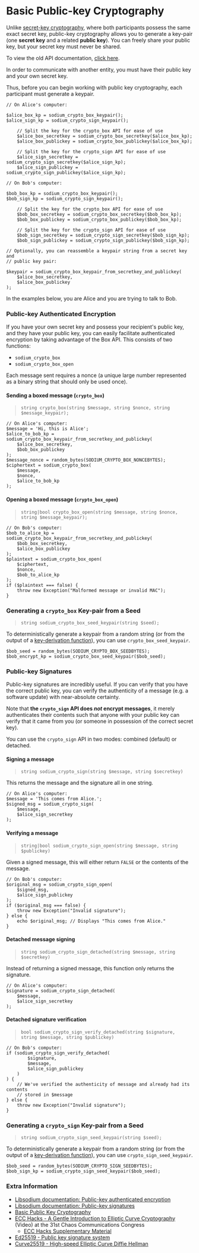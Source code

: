 # Basic Public-key Cryptography

Unlike [secret-key cryptography](04-secretkey-crypto.md), where both 
participants possess the same exact secret key, public-key cryptography allows 
you to generate a key-pair (one **secret key** and a related **public key**). 
You can freely share your public key, but your secret key must never be shared.

To view the old API documentation, [click here](https://github.com/paragonie/pecl-libsodium-doc/blob/v1/chapters/05-publickey-crypto.md).

In order to communicate with another entity, you must have their public key and
your own secret key.

Thus, before you can begin working with public key cryptography, each participant
must generate a keypair.

    // On Alice's computer:
    
    $alice_box_kp = sodium_crypto_box_keypair();
    $alice_sign_kp = sodium_crypto_sign_keypair();
    
        // Split the key for the crypto_box API for ease of use
        $alice_box_secretkey = sodium_crypto_box_secretkey($alice_box_kp);
        $alice_box_publickey = sodium_crypto_box_publickey($alice_box_kp);
        
        // Split the key for the crypto_sign API for ease of use
        $alice_sign_secretkey = sodium_crypto_sign_secretkey($alice_sign_kp);
        $alice_sign_publickey = sodium_crypto_sign_publickey($alice_sign_kp);
    
    // On Bob's computer:
    
    $bob_box_kp = sodium_crypto_box_keypair();
    $bob_sign_kp = sodium_crypto_sign_keypair();
    
        // Split the key for the crypto_box API for ease of use
        $bob_box_secretkey = sodium_crypto_box_secretkey($bob_box_kp);
        $bob_box_publickey = sodium_crypto_box_publickey($bob_box_kp);
        
        // Split the key for the crypto_sign API for ease of use
        $bob_sign_secretkey = sodium_crypto_sign_secretkey($bob_sign_kp);
        $bob_sign_publickey = sodium_crypto_sign_publickey($bob_sign_kp);

    // Optionally, you can reassemble a keypair string from a secret key and 
    // public key pair:
    
    $keypair = sodium_crypto_box_keypair_from_secretkey_and_publickey(
        $alice_box_secretkey,
        $alice_box_publickey
    );

In the examples below, you are Alice and you are trying to talk to Bob.

<h3 id="crypto-box">Public-key Authenticated Encryption</h3>

If you have your own secret key and possess your recipient's public key, and 
they have your public key, you can easily facilitate authenticated encryption
by taking advantage of the Box API. This consists of two functions:

  * `sodium_crypto_box`
  * `sodium_crypto_box_open`

Each message sent requires a nonce (a unique large number represented as a
binary string that should only be used once).

#### Sending a boxed message (`crypto_box`)

> `string crypto_box(string $message, string $nonce, string $message_keypair);`

    // On Alice's computer:
    $message = 'Hi, this is Alice';
    $alice_to_bob_kp = sodium_crypto_box_keypair_from_secretkey_and_publickey(
        $alice_box_secretkey,
        $bob_box_publickey
    );
    $message_nonce = random_bytes(SODIUM_CRYPTO_BOX_NONCEBYTES);
    $ciphertext = sodium_crypto_box(
        $message,
        $nonce,
        $alice_to_bob_kp
    );

#### Opening a boxed message (`crypto_box_open`)

> `string|bool crypto_box_open(string $message, string $nonce, string $message_keypair);`

    // On Bob's computer:
    $bob_to_alice_kp = sodium_crypto_box_keypair_from_secretkey_and_publickey(
        $bob_box_secretkey,
        $alice_box_publickey
    );
    $plaintext = sodium_crypto_box_open(
        $ciphertext,
        $nonce,
        $bob_to_alice_kp
    );
    if ($plaintext === false) {
        throw new Exception("Malformed message or invalid MAC");
    }

<h3 id="crypto-box-seed-keypair">Generating a <code>crypto_box</code> Key-pair from a Seed</h3>

> `string sodium_crypto_box_seed_keypair(string $seed);`

To deterministically generate a keypair from a random string (or from the output
of a [key-derivation function](07-password-hashing.md#crypto-pwhash-scryptsalsa208sha256)),
you can use `crypto_box_seed_keypair`.

    $bob_seed = random_bytes(SODIUM_CRYPTO_BOX_SEEDBYTES);
    $bob_encrypt_kp = sodium_crypto_box_seed_keypair($bob_seed);

<h3 id="crypto-sign">Public-key Signatures</h3>

Public-key signatures are incredibly useful. If you can verify that you have the
correct public key, you can verify the authenticity of a message (e.g. a 
software update) with near-absolute certainty.

Note that **the `crypto_sign` API does *not* encrypt messages**, it merely 
authenticates their contents such that anyone with your public key can verify
that it came from you (or someone in possession of the correct secret key).

You can use the `crypto_sign` API in two modes: combined (default) or detached.

#### Signing a message

> `string sodium_crypto_sign(string $message, string $secretkey)`

This returns the message and the signature all in one string.

    // On Alice's computer:
    $message = 'This comes from Alice.';
    $signed_msg = sodium_crypto_sign(
        $message,
        $alice_sign_secretkey
    );

<h4 id="crypto-sign-open">Verifying a message</h4>

> `string|bool sodium_crypto_sign_open(string $message, string $publickey)`

Given a signed message, this will either return `FALSE` or the contents of the
message.

    // On Bob's computer:
    $original_msg = sodium_crypto_sign_open(
        $signed_msg,
        $alice_sign_publickey
    );
    if ($original_msg === false) {
        throw new Exception("Invalid signature");
    } else {
        echo $original_msg; // Displays "This comes from Alice."
    }

<h4 id="crypto-sign-detached">Detached message signing</h4>

> `string sodium_crypto_sign_detached(string $message, string $secretkey)`

Instead of returning a signed message, this function only returns the signature.

    // On Alice's computer:
    $signature = sodium_crypto_sign_detached(
        $message,
        $alice_sign_secretkey
    );

<h4 id="crypto-sign-verify-detached">Detached signature verification</h4>

> `bool sodium_crypto_sign_verify_detached(string $signature, string $message, string $publickey)`

    // On Bob's computer:
    if (sodium_crypto_sign_verify_detached(
            $signature,
            $message,
            $alice_sign_publickey
        )
    ) {
        // We've verified the authenticity of message and already had its contents
        // stored in $message
    } else {
        throw new Exception("Invalid signature");
    }

<h3 id="crypto-sign-seed-keypair">Generating a <code>crypto_sign</code> Key-pair from a Seed</h3>

> `string sodium_crypto_sign_seed_keypair(string $seed);`

To deterministically generate a keypair from a random string (or from the output
of a [key-derivation function](07-password-hashing.md#crypto-pwhash-scryptsalsa208sha256)),
you can use `crypto_sign_seed_keypair`.

    $bob_seed = random_bytes(SODIUM_CRYPTO_SIGN_SEEDBYTES);
    $bob_sign_kp = sodium_crypto_sign_seed_keypair($bob_seed);

### Extra Information

* [Libsodium documentation: Public-key authenticated encryption](https://download.libsodium.org/doc/public-key_cryptography/authenticated_encryption.html)
* [Libsodium documentation: Public-key signatures](https://download.libsodium.org/doc/public-key_cryptography/public-key_signatures.html)
* [Basic Public Key Cryptography](https://paragonie.com/blog/2015/08/you-wouldnt-base64-a-password-cryptography-decoded#public-key)
* [ECC Hacks - A Gentle Introduction to Elliptic Curve Cryptography](https://www.youtube.com/watch?v=l6jTFxQaUJA) (Video) at the 31st Chaos Communications Congress
  * [ECC Hacks Supplementary Material](http://ecchacks.cr.yp.to)
* [Ed25519 - Public key signature system](http://ed25519.cr.yp.to)
* [Curve25519 - High-speed Elliptic Curve Diffie Hellman](http://cr.yp.to/ecdh.html)